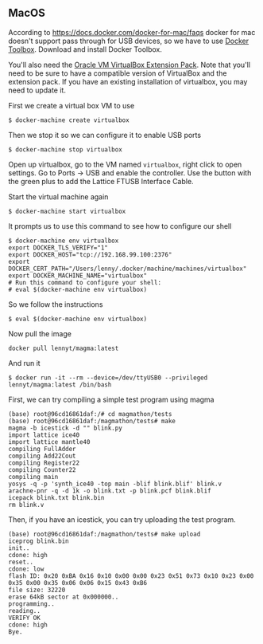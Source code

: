 ## MacOS
According to https://docs.docker.com/docker-for-mac/faqs docker for mac doesn't
support pass through for USB devices, so we have to use [Docker
Toolbox](https://docs.docker.com/toolbox/overview/#ready-to-get-started).
Download and install Docker Toolbox.

You'll also need the [Oracle VM VirtualBox Extension
Pack](https://www.virtualbox.org/wiki/Downloads). Note that you'll need to be
sure to have a compatible version of VirtualBox and the extension pack. If you
have an existing installation of virtualbox, you may need to update it.

First we create a virtual box VM to use
```
$ docker-machine create virtualbox
```

Then we stop it so we can configure it to enable USB ports
```
$ docker-machine stop virtualbox
```

Open up virtualbox, go to the VM named `virtualbox`, right click to open
settings. Go to Ports -> USB and enable the controller. Use the button
with the green plus to add the Lattice FTUSB Interface Cable.

Start the virtual machine again
```
$ docker-machine start virtualbox
```

It prompts us to use this command to see how to configure our shell
```
$ docker-machine env virtualbox
export DOCKER_TLS_VERIFY="1"
export DOCKER_HOST="tcp://192.168.99.100:2376"
export DOCKER_CERT_PATH="/Users/lenny/.docker/machine/machines/virtualbox"
export DOCKER_MACHINE_NAME="virtualbox"
# Run this command to configure your shell:
# eval $(docker-machine env virtualbox)
```

So we follow the instructions
```
$ eval $(docker-machine env virtualbox)
```

Now pull the image
```
docker pull lennyt/magma:latest
```

And run it
```
$ docker run -it --rm --device=/dev/ttyUSB0 --privileged lennyt/magma:latest /bin/bash
```

First, we can try compiling a simple test program using magma
```
(base) root@96cd16861daf:/# cd magmathon/tests
(base) root@96cd16861daf:/magmathon/tests# make
magma -b icestick -d "" blink.py
import lattice ice40
import lattice mantle40
compiling FullAdder
compiling Add22Cout
compiling Register22
compiling Counter22
compiling main
yosys -q -p 'synth_ice40 -top main -blif blink.blif' blink.v
arachne-pnr -q -d 1k -o blink.txt -p blink.pcf blink.blif
icepack blink.txt blink.bin
rm blink.v
```

Then, if you have an icestick, you can try uploading the test program.
```
(base) root@96cd16861daf:/magmathon/tests# make upload
iceprog blink.bin
init..
cdone: high
reset..
cdone: low
flash ID: 0x20 0xBA 0x16 0x10 0x00 0x00 0x23 0x51 0x73 0x10 0x23 0x00 0x35 0x00 0x35 0x06 0x06 0x15 0x43 0xB6
file size: 32220
erase 64kB sector at 0x000000..
programming..
reading..
VERIFY OK
cdone: high
Bye.
```
